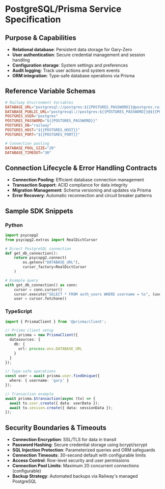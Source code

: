 # PostgreSQL/Prisma Service Specification

## Purpose & Capabilities
- **Relational database**: Persistent data storage for Gary-Zero
- **User authentication**: Secure credential management and session handling
- **Configuration storage**: System settings and preferences
- **Audit logging**: Track user actions and system events
- **ORM integration**: Type-safe database operations via Prisma

## Reference Variable Schemas
```toml
# Railway Environment Variables
DATABASE_URL="postgresql://postgres:${{POSTGRES_PASSWORD}}@postgres.railway.internal:5432/railway"
DATABASE_PUBLIC_URL="postgresql://postgres:${{POSTGRES_PASSWORD}}@${{POSTGRES_HOST}}:${{POSTGRES_PORT}}/railway"
POSTGRES_USER="postgres"
POSTGRES_PASSWORD="${{POSTGRES_PASSWORD}}"
POSTGRES_DB="railway"
POSTGRES_HOST="${{POSTGRES_HOST}}"
POSTGRES_PORT="${{POSTGRES_PORT}}"

# Connection pooling
DATABASE_POOL_SIZE="20"
DATABASE_TIMEOUT="30"
```

## Connection Lifecycle & Error Handling Contracts
- **Connection Pooling**: Efficient database connection management
- **Transaction Support**: ACID compliance for data integrity
- **Migration Management**: Schema versioning and updates via Prisma
- **Error Recovery**: Automatic reconnection and circuit breaker patterns

## Sample SDK Snippets
### Python
```python
import psycopg2
from psycopg2.extras import RealDictCursor

# Direct PostgreSQL connection
def get_db_connection():
    return psycopg2.connect(
        os.getenv("DATABASE_URL"),
        cursor_factory=RealDictCursor
    )

# Example query
with get_db_connection() as conn:
    cursor = conn.cursor()
    cursor.execute("SELECT * FROM auth_users WHERE username = %s", (username,))
    user = cursor.fetchone()
```

### TypeScript
```typescript
import { PrismaClient } from '@prisma/client';

// Prisma client setup
const prisma = new PrismaClient({
  datasources: {
    db: {
      url: process.env.DATABASE_URL
    }
  }
});

// Type-safe operations
const user = await prisma.user.findUnique({
  where: { username: 'gary' }
});

// Transaction example
await prisma.$transaction(async (tx) => {
  await tx.user.create({ data: userData });
  await tx.session.create({ data: sessionData });
});
```

## Security Boundaries & Timeouts
- **Connection Encryption**: SSL/TLS for data in transit
- **Password Hashing**: Secure credential storage using bcrypt/scrypt
- **SQL Injection Protection**: Parameterized queries and ORM safeguards
- **Connection Timeouts**: 30-second default with configurable limits
- **Access Control**: Row-level security and user permissions
- **Connection Pool Limits**: Maximum 20 concurrent connections (configurable)
- **Backup Strategy**: Automated backups via Railway's managed PostgreSQL
